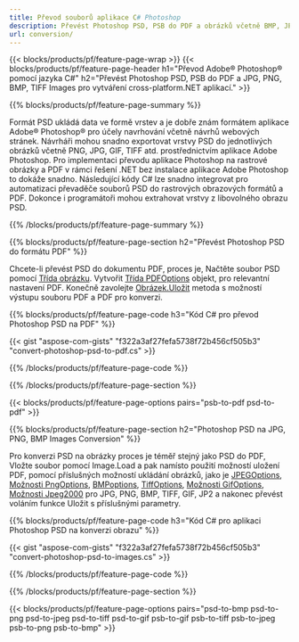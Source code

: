 ```yaml
---
title: Převod souborů aplikace C# Photoshop
description: Převést Photoshop PSD, PSB do PDF a obrázků včetně BMP, JPG, PNG, TIFF s několika řádky kódu C# přes knihovnu .NET.
url: conversion/
---
```


{{< blocks/products/pf/feature-page-wrap >}}
{{< blocks/products/pf/feature-page-header h1="Převod Adobe® Photoshop® pomocí jazyka C#" h2="Převést Photoshop PSD, PSB do PDF a JPG, PNG, BMP, TIFF Images pro vytváření cross-platform.NET aplikací." >}}

{{% blocks/products/pf/feature-page-summary %}}

Formát PSD ukládá data ve formě vrstev a je dobře znám formátem aplikace Adobe® Photoshop® pro účely navrhování včetně návrhů webových stránek. Návrháři mohou snadno exportovat vrstvy PSD do jednotlivých obrázků včetně PNG, JPG, GIF, TIFF atd. prostřednictvím aplikace Adobe Photoshop. Pro implementaci převodu aplikace Photoshop na rastrové obrázky a PDF v rámci řešení .NET bez instalace aplikace Adobe Photoshop to dokáže snadno. Následující kódy C# lze snadno integrovat pro automatizaci převaděče souborů PSD do rastrových obrazových formátů a PDF. Dokonce i programátoři mohou extrahovat vrstvy z libovolného obrazu PSD.


{{% /blocks/products/pf/feature-page-summary %}}

{{% blocks/products/pf/feature-page-section h2="Převést Photoshop PSD do formátu PDF" %}}

Chcete-li převést PSD do dokumentu PDF, proces je, Načtěte soubor PSD pomocí [Třída obrázku](https://apireference.aspose.com/net/psd/aspose.psd/image). Vytvořit [Třída PDFOptions](https://apireference.aspose.com/net/psd/aspose.psd.imageoptions/pdfoptions) objekt, pro relevantní nastavení PDF. Konečně zavolejte [Obrázek.Uložit](https://apireference.aspose.com/net/psd/aspose.psd.image/save/methods/3) metoda s možností výstupu souboru PDF a PDF pro konverzi.

{{% blocks/products/pf/feature-page-code h3="Kód C# pro převod Photoshop PSD na PDF" %}}

{{< gist "aspose-com-gists" "f322a3af27fefa5738f72b456cf505b3" "convert-photoshop-psd-to-pdf.cs" >}}

{{% /blocks/products/pf/feature-page-code %}}

{{% /blocks/products/pf/feature-page-section %}}

{{< blocks/products/pf/feature-page-options pairs="psb-to-pdf psd-to-pdf" >}}

{{% blocks/products/pf/feature-page-section h2="Photoshop PSD na JPG, PNG, BMP Images Conversion" %}}

Pro konverzi PSD na obrázky proces je téměř stejný jako PSD do PDF, Vložte soubor pomocí Image.Load a pak namísto použití možností uložení PDF, pomocí příslušných možností ukládání obrázků, jako je [JPEGOptions](https://apireference.aspose.com/net/psd/aspose.psd.imageoptions/jpegoptions), [Možnosti PngOptions](https://apireference.aspose.com/net/psd/aspose.psd.imageoptions/pngoptions),  [BMPoptions](https://apireference.aspose.com/net/psd/aspose.psd.imageoptions/bmpoptions), [TiffOptions](https://apireference.aspose.com/net/psd/aspose.psd.imageoptions/tiffoptions),  [Možnosti GifOptions](https://apireference.aspose.com/net/psd/aspose.psd.imageoptions/gifoptions), [Možnosti Jpeg2000](https://apireference.aspose.com/net/psd/aspose.psd.imageoptions/jpeg2000options) pro JPG, PNG, BMP, TIFF, GIF, JP2 a nakonec převést voláním funkce Uložit s příslušnými parametry.


{{% blocks/products/pf/feature-page-code h3="Kód C# pro aplikaci Photoshop PSD na konverzi obrazu" %}}

{{< gist "aspose-com-gists" "f322a3af27fefa5738f72b456cf505b3" "convert-photoshop-psd-to-images.cs" >}}

{{% /blocks/products/pf/feature-page-code %}}

{{% /blocks/products/pf/feature-page-section %}}

{{< blocks/products/pf/feature-page-options pairs="psd-to-bmp psd-to-png psd-to-jpeg psd-to-tiff psd-to-gif psb-to-gif psb-to-tiff psb-to-jpeg psb-to-png psb-to-bmp" >}}

